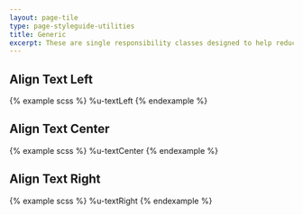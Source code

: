 ```yaml
---
layout: page-tile
type: page-styleguide-utilities
title: Generic
excerpt: These are single responsibility classes designed to help reduce duplication in our SCSS.
---
```


## Align Text Left
{% example scss %}
%u-textLeft
{% endexample %}


## Align Text Center
{% example scss %}
%u-textCenter
{% endexample %}


## Align Text Right
{% example scss %}
%u-textRight
{% endexample %}
